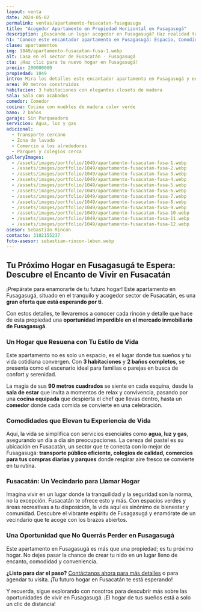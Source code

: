 ```yaml
---
layout: venta
date: 2024-05-02
permalink: ventas/apartamento-fusacatan-fusagasuga
title: "Acogedor Apartamento en Propiedad Horizontal en Fusagasugá"
description: ¿Buscando un lugar acogedor en Fusagasugá? Haz realidad tu sueño de vivir en este encantador lugar en el sector Fusacatán. ¡Contáctanos hoy mismo!
h1: "Conoce este encantador apartamento en Fusagasugá: Espacio, Comodidad y Cercania"
clase: apartamentos
img: 1049/apartamento-fusacatan-fusa-1.webp
alt: Casa en el sector de Fusacatán - Fusagasugá
cta: ¡Haz clic para tu nuevo hogar en Fusagasugá!
precio: 200000000
propiedad: 1049
intro: Mira los detalles este encantador apartamento en Fusagasugá y encuentra tu nuevo hogar en Fusacatán.
area: 90 metros construidos
habitacion: 3 habitaciones con elegantes closets de madera 
sala: Sala con acabados 
comedor: Comedor 
cocina: Cocina con muebles de madera color verde 
bano: 2 baños 
garaje: Sin Parqueadero
servicios: Agua, luz y gas 
adicional:
  - Transporte cercano
  - Zona de lavado
  - Comercio a los alrededores
  - Parques y colegios cerca
galleryImages:
  - /assets/images/portfolio/1049/apartamento-fusacatan-fusa-1.webp
  - /assets/images/portfolio/1049/apartamento-fusacatan-fusa-2.webp
  - /assets/images/portfolio/1049/apartamento-fusacatan-fusa-3.webp
  - /assets/images/portfolio/1049/apartamento-fusacatan-fusa-4.webp
  - /assets/images/portfolio/1049/apartamento-fusacatan-fusa-5.webp
  - /assets/images/portfolio/1049/apartamento-fusacatan-fusa-6.webp
  - /assets/images/portfolio/1049/apartamento-fusacatan-fusa-7.webp
  - /assets/images/portfolio/1049/apartamento-fusacatan-fusa-8.webp
  - /assets/images/portfolio/1049/apartamento-fusacatan-fusa-9.webp
  - /assets/images/portfolio/1049/apartamento-fusacatan-fusa-10.webp
  - /assets/images/portfolio/1049/apartamento-fusacatan-fusa-11.webp
  - /assets/images/portfolio/1049/apartamento-fusacatan-fusa-12.webp
asesor: Sebastián Rincón
contacto: 3102155237
foto-asesor: sebastian-rincon-leben.webp
---
```

## Tu Próximo Hogar en Fusagasugá te Espera: Descubre el Encanto de Vivir en Fusacatán

¡Prepárate para enamorarte de tu futuro hogar! Este apartamento en Fusagasugá, situado en el tranquilo y acogedor sector de Fusacatán, es una **gran oferta que está esperando por ti**.

Con estos detalles, te llevaremos a conocer cada rincón y detalle que hace de esta propiedad una **oportunidad imperdible en el mercado inmobiliario de Fusagasugá**.

### Un Hogar que Resuena con Tu Estilo de Vida

Este apartamento no es solo un espacio, es el lugar donde tus sueños y tu vida cotidiana convergen. Con **3 habitaciones** y **2 baños completos**, se presenta como el escenario ideal para familias o parejas en busca de confort y serenidad.

La magia de sus **90 metros cuadrados** se siente en cada esquina, desde la **sala de estar** que invita a momentos de relax y convivencia, pasando por una **cocina equipada** que despierta el chef que llevas dentro, hasta un **comedor** donde cada comida se convierte en una celebración.

### Comodidades que Elevan tu Experiencia de Vida

Aquí, la vida se simplifica con servicios esenciales como **agua, luz y gas**, asegurando un día a día sin preocupaciones. La cereza del pastel es su ubicación en Fusacatán, un sector que te conecta con lo mejor de Fusagasugá: **transporte público eficiente, colegios de calidad, comercios para tus compras diarias y parques** donde respirar aire fresco se convierte en tu rutina.

### Fusacatán: Un Vecindario para Llamar Hogar

Imagina vivir en un lugar donde la tranquilidad y la seguridad son la norma, no la excepción. Fusacatán te ofrece esto y más. Con espacios verdes y áreas recreativas a tu disposición, la vida aquí es sinónimo de bienestar y comunidad. Descubre el vibrante espíritu de Fusagasugá y enamórate de un vecindario que te acoge con los brazos abiertos.

### Una Oportunidad que No Querrás Perder en Fusagasugá

Este apartamento en Fusagasugá es más que una propiedad; es tu próximo hogar. No dejes pasar la chance de crear tu nido en un lugar lleno de encanto, comodidad y conveniencia.

**¿Listo para dar el paso?** [Contáctanos ahora para más detalles](#asesor) o para agendar tu visita. ¡Tu futuro hogar en Fusacatán te está esperando!

Y recuerda, sigue explorando con nosotros para descubrir más sobre las oportunidades de vivir en Fusagasugá. ¡El hogar de tus sueños está a solo un clic de distancia!
